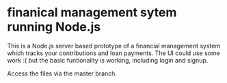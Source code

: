 # finanical management sytem running Node.js
This is a Node.js server based prototype of a financial management system which tracks your contributions and loan payments. The UI could use some work :( but the basic funtionality is working, including login and signup. 

Access the files via the master branch.
